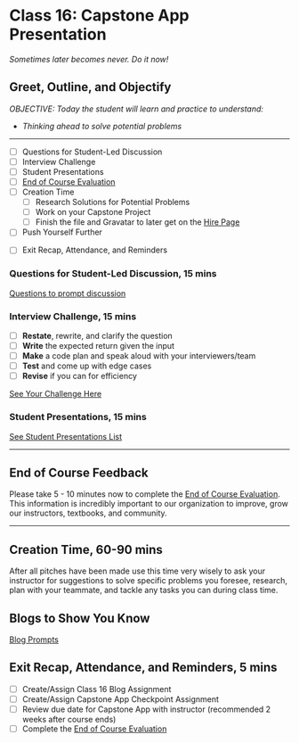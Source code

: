 # Class 16: Capstone App Presentation

<!-- ! HIDE FROM STUDENT; INSTRUCTOR ONLY CONTENT -->
<!-- ## Instructor Only Content - HIDE FROM STUDENTS -->
<!-- cp workspace/resources/classOutlineTemplate.md docs/module- -->
<!-- ! END INSTRUCTOR ONLY CONTENT -->

*Sometimes later becomes never. Do it now!*

## Greet, Outline, and Objectify

<!-- SMART: Specific, Measurable, Attainable, Relevant, and Timely. -->
<!-- https://examples.yourdictionary.com/well-written-examples-of-learning-objectives.html -->
  
*OBJECTIVE: Today the student will learn and practice to understand:*

* *Thinking ahead to solve potential problems*

*****

- [ ] Questions for Student-Led Discussion
- [ ] Interview Challenge
- [ ] Student Presentations
- [ ] [End of Course Evaluation](https://forms.gle/9LC2puG8yoBwTTAK7)
- [ ] Creation Time
    * [ ] Research Solutions for Potential Problems
    * [ ] Work on your Capstone Project
    * [ ] Finish the file and Gravatar to later get on the [Hire Page](https://austincodingacademy.com/hire/)
- [ ] Push Yourself Further
<!-- - [ ] Interview Questions: Blog to Show You Know -->
- [ ] Exit Recap, Attendance, and Reminders

### Questions for Student-Led Discussion, 15 mins
<!-- This section should be structured with the 5E model: https://lesley.edu/article/empowering-students-the-5e-model-explained -->

[Questions to prompt discussion](./../additionalResources/questionsForDiscussion/qfd-class-16.md)

### Interview Challenge, 15 mins
<!-- The last two E happen here: elaborate and evaluate  -->
<!-- this sections should have a challenge that can be solved with the skills they've learned since their last class. -->

- [ ] **Restate**, rewrite, and clarify the question
- [ ] **Write** the expected return given the input
- [ ] **Make** a code plan and speak aloud with your interviewers/team
- [ ] **Test** and come up with edge cases
- [ ] **Revise** if you can for efficiency

<!-- ! HIDDEN CONTENT: INSTRUCTOR ONLY -->
[See Your Challenge Here](./../additionalResources/interviewChallenges.md)
<!-- ! END HIDDEN CONTENT: INSTRUCTOR ONLY -->

### Student Presentations, 15 mins

[See Student Presentations List](./../additionalResources/studentPresentations.md)

*****

## End of Course Feedback

Please take 5 - 10 minutes now to complete the [End of Course Evaluation](https://forms.gle/9LC2puG8yoBwTTAK7). This information is incredibly important to our organization to improve, grow our instructors, textbooks, and community.

<!-- TODO find this form and where it's collecting data -->
<!-- TODO Improve this FORM!!!  https://docs.google.com/forms/d/1d99ZNONx6Y2XC8DCv_yisiwDUXL1CM5EuV4md1OVyv8/edit -->
<!-- <iframe id="openedx-zollege" src="https://openedx.zollege.com/end-of-course-survey" style="width: 100%; height: 500px; border: 0">Browser not compatible.</iframe>
<script src="https://openedx.zollege.com/assets/index.js" type="application/javascript"></script>  -->
*****

## Creation Time, 60-90 mins

After all pitches have been made use this time very wisely to ask your instructor for suggestions to solve specific problems you foresee, research, plan with your teammate, and tackle any tasks you can during class time.

## Blogs to Show You Know

[Blog Prompts](./../additionalResources/blogPrompts.md)

## Exit Recap, Attendance, and Reminders, 5 mins

- [ ] Create/Assign Class 16 Blog Assignment
- [ ] Create/Assign Capstone App Checkpoint Assignment
- [ ] Review due date for Capstone App with instructor (recommended 2 weeks after course ends)
- [ ] Complete the [End of Course Evaluation](https://forms.gle/9LC2puG8yoBwTTAK7)

<!-- <iframe id="openedx-zollege" src="https://openedx.zollege.com/feedback" style="width: 100%; height: 500px; border: 0">Browser not compatible.</iframe>
<script src="https://openedx.zollege.com/assets/index.js" type="application/javascript"></script> -->


<!-- TODO Create 3 question exit questions -->

<!-- TODO INSERT Student Feedback From -->

<!-- TODO INSERT *HIDDEN* Instructor Feedback Form -->

<!-- 
height/width = 1.777 ---- width="655" height="368"
cp workspace/resources/classOutlineTemplate.md docs/module-
 -->